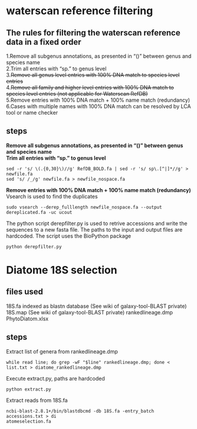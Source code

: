 # waterscan reference filtering
## The rules for filtering the waterscan reference data in a fixed order
1.Remove all subgenus annotations, as presented in “()” between genus and species name<br />
2.Trim all entries with “sp.” to genus level<br />
3.~~Remove all genus level entries with 100% DNA match to species level entries<br />~~
4.~~Remove all family and higher level entries with 100% DNA match to species level entries (not applicable for Waterscan RefDB)~~<br />
5.Remove entries with 100% DNA match + 100% name match (redundancy)<br />
6.Cases with multiple names with 100% DNA match can be resolved by LCA tool or name checker<br />

## steps
**Remove all subgenus annotations, as presented in “()” between genus and species name**<br />
**Trim all entries with “sp.” to genus level**<br />
```
sed -r 's/ \(.{0,30}\)//g' RefDB_BOLD.fa | sed -r 's/ sp\.[^|]*//g' > newfile.fa
sed 's/ /_/g' newfile.fa > newfile_nospace.fa
```
**Remove entries with 100% DNA match + 100% name match (redundancy)**<br />
Vsearch is used to find the duplicates<br />
```
sudo vsearch --derep_fulllength newfile_nospace.fa --output dereplicated.fa -uc ucout
```
The python script derepfilter.py is used to retrive accessions and write the sequences to a new fasta file. The paths to the input and output files are hardcoded. The script uses the BioPython package
```
python derepfilter.py
```

# Diatome 18S selection
## files used
18S.fa indexed as blastn database (See wiki of galaxy-tool-BLAST private)
18S.map (See wiki of galaxy-tool-BLAST private)
rankedlineage.dmp
PhytoDiatom.xlsx

## steps
Extract list of genera from rankedlineage.dmp
```
while read line; do grep -wF "$line" rankedlineage.dmp; done < list.txt > diatome_rankedlineage.dmp
```
Execute extract.py, paths are hardcoded
```
python extract.py
```
Extract reads from 18S.fa
```
ncbi-blast-2.8.1+/bin/blastdbcmd -db 18S.fa -entry_batch accessions.txt > di                                                        atomeselection.fa
```
